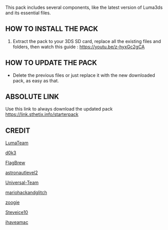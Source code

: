 This pack includes several components, like the latest version of Luma3ds and its essential files.

## HOW TO INSTALL THE PACK

1. Extract the pack to your 3DS SD card, replace all the existing files and folders, then watch this guide : https://youtu.be/z-hyxGc2gCA



## HOW TO UPDATE THE PACK

- Delete the previous files or just replace it with the new downloaded pack, as easy as that.



## ABSOLUTE LINK

Use this link to always download the updated pack
https://link.sthetix.info/starterpack


## CREDIT

[LumaTeam](https://github.com/LumaTeam)

[d0k3](https://github.com/d0k3)

[FlagBrew](https://github.com/FlagBrew)

[astronautlevel2](https://github.com/astronautlevel2)

[Universal-Team](https://github.com/Universal-Team)

[mariohackandglitch](https://github.com/mariohackandglitch)

[zoogie](https://github.com/zoogie)

[Steveice10](https://github.com/Steveice10)

[ihaveamac](https://github.com/ihaveamac)





